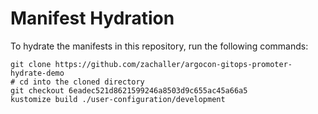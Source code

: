 # Manifest Hydration

To hydrate the manifests in this repository, run the following commands:

```shell
git clone https://github.com/zachaller/argocon-gitops-promoter-hydrate-demo
# cd into the cloned directory
git checkout 6eadec521d8621599246a8503d9c655ac45a66a5
kustomize build ./user-configuration/development
```
